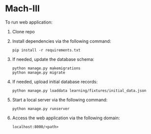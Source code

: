 # Mach-III

To run web application:

1. Clone repo
2. Install dependencies via the following command:
	
	```shell
	pip install -r requirements.txt
	```
3. If needed, update the database schema:
	
	```shell
	python manage.py makemigrations
	python manage.py migrate
	```
4. If needed, upload initial database records:
	
	```shell
	python manage.py loaddata learning/fixtures/initial_data.json
	```
5. Start a local server via the following command:
	
	```shell
	python manage.py runserver
	```
6. Access the web application via the following domain:
	
	```localhost:8000/<path>```
		
